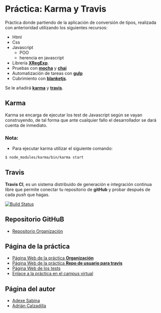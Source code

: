 # Práctica: Karma y Travis

Práctica  donde partiendo de la aplicación de conversión de tipos, realizada con anterioridad utilizando los siguientes recursos:

* Html
* Css
* Javascript
	+ POO
	+ herencia en javascript
* Librería [**XRegExp**](http://xregexp.com/).
* Pruebas con [**mocha**](http://mochajs.org/) y [**chai**](http://chaijs.com/)
* Automatización de tareas con [**gulp**](http://gulpjs.com/)
* Cubrimiento con [**blanketjs**](http://blanketjs.org/).

Se le añadirá [**karma**](https://karma-runner.github.io/0.13/index.html) y [**travis**](https://travis-ci.org/).

## Karma

Karma se encarga de ejecutar los test de Javascript según se vayan construyendo, de tal forma que ante cualquier fallo el desarrollador se dará cuenta de inmediato.

### Nota:

* Para ejecutar karma utilizar el siguiente comando:

```bash
$ node_modules/karma/bin/karma start
```

## Travis

**Travis CI**, es un sistema distribuido de generación e integración continua libre que permite conectar tu repositorio de **gitHub** y probar después de cada *push* que hagas.

[![Build Status](https://travis-ci.org/AdCalzadilla/karma-y-travis-adrian_adexe.svg?branch=gh-pages)](https://travis-ci.org/AdCalzadilla/karma-y-travis-adrian_adexe)

## Repositorio GitHuB

* [Repositorio Organización](https://github.com/ULL-ESIT-GRADOII-PL/karma-y-travis-adrian_adexe)

## Página de la práctica

* [Página Web de la práctica **Organización**](http://ull-esit-gradoii-pl.github.io/karma-y-travis-adrian_adexe)
* [Página Web de la práctica **Repo de usuario para travis**](http://adcalzadilla.github.io/karma-y-travis-adrian_adexe)
* [Página Web de los tests](http://ull-esit-gradoii-pl.github.io/karma-y-travis-adrian_adexe/test)
* [Enlace a la práctica en el campus virtual](https://campusvirtual.ull.es/1516/mod/page/view.php?id=184132)

## Página del autor

* [Adexe Sabina](http://alu0100769609.github.io/)
* [Adrián Calzadilla](http://adcalzadilla.github.io/)
